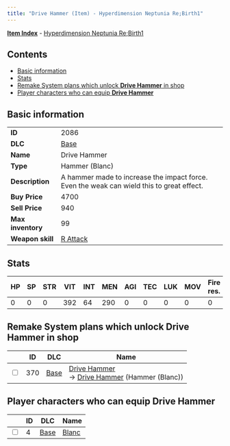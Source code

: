 ```yaml
---
title: "Drive Hammer (Item) - Hyperdimension Neptunia Re;Birth1"
---
```


[**Item Index**](/neptunia/rb1/item/index.html) - [Hyperdimension Neptunia Re;Birth1](/neptunia/rb1)

## Contents

- [Basic information](#basic-information)
- [Stats](#stats)
- [Remake System plans which unlock **Drive Hammer** in shop](#remake-system-plans-which-unlock-drive-hammer-in-shop)
- [Player characters who can equip **Drive Hammer**](#player-characters-who-can-equip-drive-hammer)

## Basic information

|   |   |
| -- | -- |
| **ID** | 2086 |
| **DLC** | [Base](/neptunia/rb1/dlc/1-base.html) |
| **Name** | Drive Hammer |
| **Type** | Hammer (Blanc) |
| **Description** | A hammer made to increase the impact force. Even the weak can wield this to great effect. |
| **Buy Price** | 4700 |
| **Sell Price** | 940 |
| **Max inventory** | 99 |
| **Weapon skill** | [R Attack](/neptunia/rb1/skill/1-603-r-attack.html) |

## Stats

| HP | SP | STR | VIT | INT | MEN | AGI | TEC | LUK | MOV | Fire res. | Ice res. | Wind res. | Lightning res. |
| -- | -- | --- | --- | --- | --- | --- | --- | --- | --- | --------- | -------- | --------- | -------------- |
| 0 | 0 | 0 | 392 | 64 | 290 | 0 | 0 | 0 | 0 | 0 | 0 | 0 | 0 |

## Remake System plans which unlock **Drive Hammer** in shop

|    | ID | DLC | Name |
| -- | -- | --- | ---- |
| <input type="checkbox" id="rb1-remake-1-370" class="trackbox" /> | 370 | [Base](/neptunia/rb1/dlc/1-base.html) | [Drive Hammer](/neptunia/rb1/remake/1-370-drive-hammer.html)<br />→ [Drive Hammer](/neptunia/rb1/item/1-2086-drive-hammer.html) (Hammer (Blanc)) |

## Player characters who can equip **Drive Hammer**

|    | ID | DLC | Name |
| -- | -- | --- | ---- |
| <input type="checkbox" id="rb1-player-1-4" class="trackbox" /> | 4 | [Base](/neptunia/rb1/dlc/1-base.html) | [Blanc](/neptunia/rb1/player/1-4-blanc.html) |